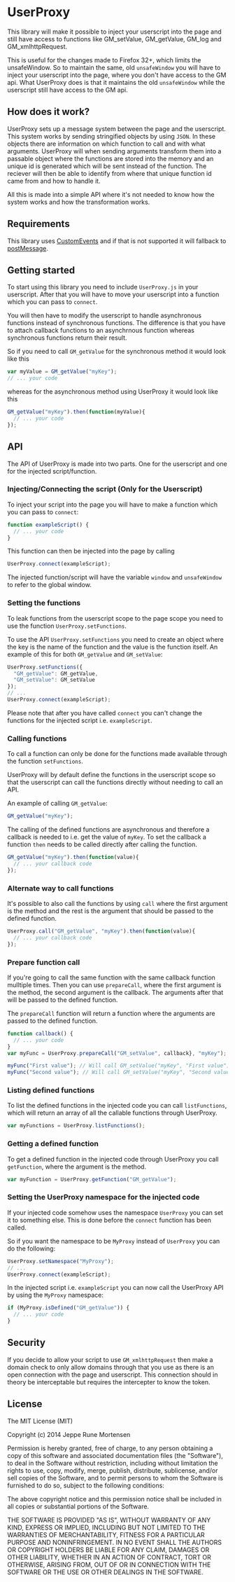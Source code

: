 UserProxy
==============
This library will make it possible to inject your userscript into the page and still
have access to functions like GM_setValue, GM_getValue, GM_log and GM_xmlhttpRequest.

This is useful for the changes made to Firefox 32+, which limits the unsafeWindow. So
to maintain the same, old `unsafeWindow` you will have to inject your userscript into
the page, where you don't have access to the GM api. What UserProxy does is that it
maintains the old `unsafeWindow` while the userscript still have access to the GM api.

How does it work?
-----------------
UserProxy sets up a message system between the page and the userscript. This system
works by sending stringified objects by using `JSON`. In these objects there are
information on which function to call and with what arguments. UserProxy will when
sending arguments transform them into a passable object where the functions are
stored into the memory and an unique id is generated which will be sent instead
of the function. The reciever will then be able to identify from where that
unique function id came from and how to handle it.

All this is made into a simple API where it's not needed to know how the system
works and how the transformation works.

Requirements
------------
This library uses [CustomEvents](https://developer.mozilla.org/en/docs/Web/API/CustomEvent)
and if that is not supported it will fallback to
[postMessage](https://developer.mozilla.org/en-US/docs/Web/API/Window.postMessage).

Getting started
---------------
To start using this library you need to include `UserProxy.js` in your userscript.
After that you will have to move your userscript into a function which you can
pass to `connect`.

You will then have to modify the userscript to handle asynchronous functions instead
of synchronous functions. The difference is that you have to attach callback functions
to an asynchrnous function whereas synchronous functions return their result.

So if you need to call `GM_getValue` for the synchronous method it would look like this
```JavaScript
var myValue = GM_getValue("myKey");
// ... your code
```

whereas for the asynchronous method using UserProxy it would look like this
```JavaScript
GM_getValue("myKey").then(function(myValue){
  // ... your code
});
```

API
---
The API of UserProxy is made into two parts. One for the userscript and one for
the injected script/function.

### Injecting/Connecting the script (Only for the Userscript)
To inject your script into the page you will have to make a function which you can
pass to `connect`:
```JavaScript
function exampleScript() {
  // ... your code
}
```

This function can then be injected into the page by calling
```JavaScript
UserProxy.connect(exampleScript);
```

The injected function/script will have the variable `window` and `unsafeWindow`
to refer to the global window.

### Setting the functions
To leak functions from the userscript scope to the page scope you need to use the
function `UserProxy.setFunctions`.

To use the API `UserProxy.setFunctions` you need to create an object where the
key is the name of the function and the value is the function itself.
An example of this for both `GM_getValue` and `GM_setValue`:
```JavaScript
UserProxy.setFunctions({
  "GM_getValue": GM_getValue,
  "GM_setValue": GM_setValue
});
// ...
UserProxy.connect(exampleScript);
```

Please note that after you have called `connect` you can't change the functions
for the injected script i.e. `exampleScript`.

### Calling functions
To call a function can only be done for the functions made available through the
function `setFunctions`.

UserProxy will by default define the functions in the userscript scope so that
the userscript can call the functions directly without needing to call an API.

An example of calling `GM_getValue`:
```JavaScript
GM_getValue("myKey");
```

The calling of the defined functions are asynchronous and therefore a callback
is needed to i.e. get the value of `myKey`. To set the callback a function
`then` needs to be called directly after calling the function.

```JavaScript
GM_getValue("myKey").then(function(value){
  // ... your callback code
});
```

### Alternate way to call functions
It's possible to also call the functions by using `call` where the first argument
is the method and the rest is the argument that should be passed to the defined
function.

```JavaScript
UserProxy.call("GM_getValue", "myKey").then(function(value){
  // ... your callback code
});
```

### Prepare function call
If you're going to call the same function with the same callback function mulltiple
times. Then you can use `prepareCall`, where the first argument is the method, the
second argument is the callback. The arguments after that will be passed to the
defined function.

The `prepareCall` function will return a function where the arguments are passed to the defined
function.

```JavaScript
function callback() {
  // ... your code
}
var myFunc = UserProxy.prepareCall("GM_setValue", callback}, "myKey");

myFunc("First value"); // Will call GM_setValue("myKey", "First value").then(callback);
myFunc("Second value"); // Will call GM_setValue("myKey", "Second value").then(callback);
```

### Listing defined functions
To list the defined functions in the injected code you can call `listFunctions`,
which will return an array of all the callable functions through UserProxy.

```JavaScript
var myFunctions = UserProxy.listFunctions();
```

### Getting a defined function
To get a defined function in the injected code through UserProxy you call
`getFunction`, where the argument is the method.

```JavaScript
var myFunction = UserProxy.getFunction("GM_getValue");
```

### Setting the UserProxy namespace for the injected code
If your injected code somehow uses the namespace `UserProxy` you can set it to
something else. This is done before the `connect` function has been called.

So if you want the namespace to be `MyProxy` instead of `UserProxy` you can do
the following:

```JavaScript
UserProxy.setNamespace("MyProxy");
// ... 
UserProxy.connect(exampleScript);
```

In the injected script i.e. `exampleScript` you can now call the UserProxy API
by using the `MyProxy` namespace:

```JavaScript
if (MyProxy.isDefined("GM_getValue")) {
  // ... your code
}
```

Security
--------
If you decide to allow your script to use `GM_xmlhttpRequest` then make a domain
check to only allow domains through that you use as there is an open connection
with the page and userscript. This connection should in theory be interceptable
but requires the intercepter to know the token.

License
-------
The MIT License (MIT)

Copyright (c) 2014 Jeppe Rune Mortensen

Permission is hereby granted, free of charge, to any person obtaining a copy of
this software and associated documentation files (the "Software"), to deal in
the Software without restriction, including without limitation the rights to
use, copy, modify, merge, publish, distribute, sublicense, and/or sell copies of
the Software, and to permit persons to whom the Software is furnished to do so,
subject to the following conditions:

The above copyright notice and this permission notice shall be included in all
copies or substantial portions of the Software.

THE SOFTWARE IS PROVIDED "AS IS", WITHOUT WARRANTY OF ANY KIND, EXPRESS OR
IMPLIED, INCLUDING BUT NOT LIMITED TO THE WARRANTIES OF MERCHANTABILITY, FITNESS
FOR A PARTICULAR PURPOSE AND NONINFRINGEMENT. IN NO EVENT SHALL THE AUTHORS OR
COPYRIGHT HOLDERS BE LIABLE FOR ANY CLAIM, DAMAGES OR OTHER LIABILITY, WHETHER
IN AN ACTION OF CONTRACT, TORT OR OTHERWISE, ARISING FROM, OUT OF OR IN
CONNECTION WITH THE SOFTWARE OR THE USE OR OTHER DEALINGS IN THE SOFTWARE.